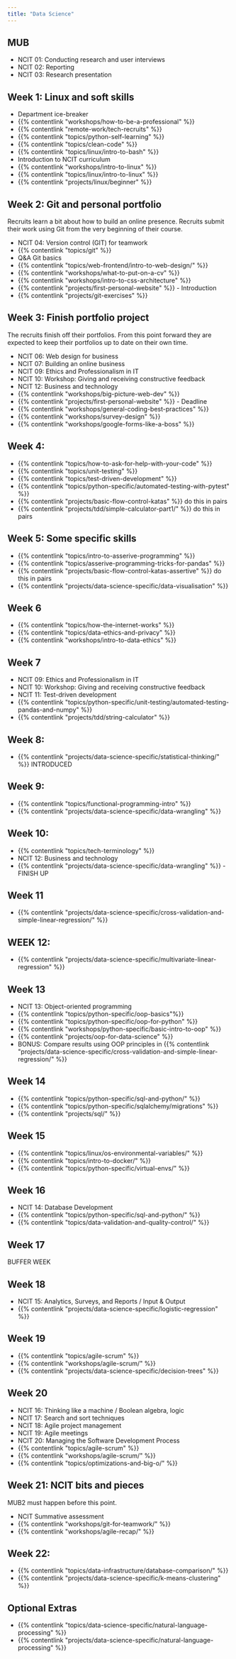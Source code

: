 ```yaml
---
title: "Data Science"
---
```


## MUB

- NCIT 01: Conducting research and user interviews
- NCIT 02: Reporting
- NCIT 03: Research presentation

## Week 1: Linux and soft skills

  - Department ice-breaker
  - {{% contentlink "workshops/how-to-be-a-professional" %}}
  - {{% contentlink "remote-work/tech-recruits" %}}
  - {{% contentlink "topics/python-self-learning" %}}
  - {{% contentlink "topics/clean-code" %}}
  - {{% contentlink "topics/linux/intro-to-bash" %}}
  - Introduction to NCIT curriculum
  - {{% contentlink "workshops/intro-to-linux" %}}
  - {{% contentlink "topics/linux/intro-to-linux" %}}
  - {{% contentlink "projects/linux/beginner" %}}
  

## Week 2: Git and personal portfolio

Recruits learn a bit about how to build an online presence. Recruits submit their work using Git from the very beginning of their course.

  - NCIT 04: Version control (GIT) for teamwork
  - {{% contentlink "topics/git" %}}
  - Q&A Git basics
  - {{% contentlink "topics/web-frontend/intro-to-web-design/" %}}
  - {{% contentlink "workshops/what-to-put-on-a-cv" %}}
  - {{% contentlink "workshops/intro-to-css-architecture" %}}
  - {{% contentlink "projects/first-personal-website" %}} - Introduction
  - {{% contentlink "projects/git-exercises" %}}
  
## Week 3: Finish portfolio project

The recruits finish off their portfolios. From this point forward they are expected to keep their portfolios up to date on their own time.

  - NCIT 06: Web design for business
  - NCIT 07: Building an online business
  - NCIT 09: Ethics and Professionalism in IT
  - NCIT 10: Workshop: Giving and receiving constructive feedback
  - NCIT 12: Business and technology
  - {{% contentlink "workshops/big-picture-web-dev" %}}
  - {{% contentlink "projects/first-personal-website" %}} - Deadline
  - {{% contentlink "workshops/general-coding-best-practices" %}}
  - {{% contentlink "workshops/survey-design" %}}
  - {{% contentlink "workshops/google-forms-like-a-boss" %}}

## Week 4:

  - {{% contentlink "topics/how-to-ask-for-help-with-your-code" %}}
  - {{% contentlink "topics/unit-testing" %}}
  - {{% contentlink "topics/test-driven-development" %}}
  - {{% contentlink "topics/python-specific/automated-testing-with-pytest" %}}
  - {{% contentlink "projects/basic-flow-control-katas" %}} do this in pairs
  - {{% contentlink "projects/tdd/simple-calculator-part1/" %}} do this in pairs

## Week 5: Some specific skills

  - {{% contentlink "topics/intro-to-asserive-programming" %}}
  - {{% contentlink "topics/asserive-programming-tricks-for-pandas" %}}
  - {{% contentlink "projects/basic-flow-control-katas-assertive" %}} do this in pairs
  - {{% contentlink "projects/data-science-specific/data-visualisation" %}}

## Week 6

  - {{% contentlink "topics/how-the-internet-works" %}}
  - {{% contentlink "topics/data-ethics-and-privacy" %}}
  - {{% contentlink "workshops/intro-to-data-ethics" %}}

## Week 7

  - NCIT 09: Ethics and Professionalism in IT
  - NCIT 10: Workshop: Giving and receiving constructive feedback
  - NCIT 11: Test-driven development
  - {{% contentlink "topics/python-specific/unit-testing/automated-testing-pandas-and-numpy" %}}
  - {{% contentlink "projects/tdd/string-calculator" %}}

## Week 8:

  - {{% contentlink "projects/data-science-specific/statistical-thinking/" %}} INTRODUCED

## Week 9:

  - {{% contentlink "topics/functional-programming-intro" %}}
  - {{% contentlink "projects/data-science-specific/data-wrangling" %}}

## Week 10:

  - {{% contentlink "topics/tech-terminology" %}}
  - NCIT 12: Business and technology
- {{% contentlink "projects/data-science-specific/data-wrangling" %}} - FINISH UP


## Week 11

  - {{% contentlink "projects/data-science-specific/cross-validation-and-simple-linear-regression/" %}}

## WEEK 12:

  - {{% contentlink "projects/data-science-specific/multivariate-linear-regression" %}}

## Week 13

  - NCIT 13: Object-oriented programming
  - {{% contentlink "topics/python-specific/oop-basics"%}}
  - {{% contentlink "topics/python-specific/oop-for-python" %}}
  - {{% contentlink "workshops/python-specific/basic-intro-to-oop" %}}
  - {{% contentlink "projects/oop-for-data-science" %}}
  - BONUS: Compare results using OOP principles in {{% contentlink "projects/data-science-specific/cross-validation-and-simple-linear-regression/" %}}


## Week 14

  - {{% contentlink "topics/python-specific/sql-and-python/" %}}
  - {{% contentlink "topics/python-specific/sqlalchemy/migrations" %}}
  - {{% contentlink "projects/sql/" %}}
  
## Week 15

  - {{% contentlink "topics/linux/os-environmental-variables/" %}}
  - {{% contentlink "topics/intro-to-docker/" %}}
  - {{% contentlink "topics/python-specific/virtual-envs/" %}}

## Week 16

  - NCIT 14: Database Development
  - {{% contentlink "topics/python-specific/sql-and-python/" %}}
  - {{% contentlink "topics/data-validation-and-quality-control/" %}}

## Week 17

BUFFER WEEK

## Week 18

  - NCIT 15: Analytics, Surveys, and Reports / Input & Output
  - {{% contentlink "projects/data-science-specific/logistic-regression" %}}

## Week 19

  - {{% contentlink "topics/agile-scrum" %}}
  - {{% contentlink "workshops/agile-scrum/" %}}
  - {{% contentlink "projects/data-science-specific/decision-trees" %}}

## Week 20

  - NCIT 16: Thinking like a machine / Boolean algebra, logic
  - NCIT 17: Search and sort techniques
  - NCIT 18: Agile project management
  - NCIT 19: Agile meetings
  - NCIT 20: Managing the Software Development Process
  - {{% contentlink "topics/agile-scrum" %}}
  - {{% contentlink "workshops/agile-scrum/" %}}
  - {{% contentlink "topics/optimizations-and-big-o/" %}}
  

## Week 21: NCIT bits and pieces

  MUB2 must happen before this point.
  - NCIT Summative assessment
  - {{% contentlink "workshops/git-for-teamwork/" %}}
  - {{% contentlink "workshops/agile-recap/" %}}

## Week 22:

  - {{% contentlink "topics/data-infrastructure/database-comparison/" %}}
  - {{% contentlink "projects/data-science-specific/k-means-clustering" %}}

## Optional Extras

  - {{% contentlink "topics/data-science-specific/natural-language-processing" %}}
  - {{% contentlink "projects/data-science-specific/natural-language-processing" %}}